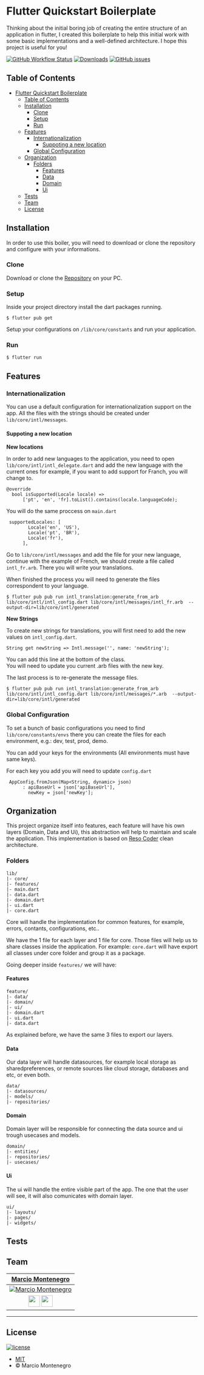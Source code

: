 # Flutter Quickstart Boilerplate

Thinking about the initial boring job of creating the entire structure of an application in flutter, I created this boilerplate to help this initial work with some basic implementations and a well-defined architecture.
I hope this project is useful for you!

[![GitHub Workflow Status](https://img.shields.io/github/workflow/status/marciowelben/flutter_quickstart_boiler/Flutter)](https://github.com/marciowelben/flutter_quickstart_boiler/actions) [![Downloads](https://img.shields.io/github/downloads/marciowelben/flutter_quickstart_boiler/total)](https://github.com/marciowelben/flutter_quickstart_boiler/releases)   [![GitHub issues](https://img.shields.io/github/issues-raw/marciowelben/flutter_quickstart_boiler)](https://github.com/marciowelben/flutter_quickstart_boiler/issues)

## Table of Contents

- [Flutter Quickstart Boilerplate](#flutter-quickstart-boilerplate)
  - [Table of Contents](#table-of-contents)
  - [Installation](#installation)
    - [Clone](#clone)
    - [Setup](#setup)
    - [Run](#run)
  - [Features](#features)
    - [Internationalization](#internationalization)
      - [Suppoting a new location](#suppoting-a-new-location)
    - [Global Configuration](#global-configuration)
  - [Organization](#organization)
    - [Folders](#folders)
      - [Features](#features-1)
      - [Data](#data)
      - [Domain](#domain)
      - [Ui](#ui)
  - [Tests](#tests)
  - [Team](#team)
  - [License](#license)


## Installation

In order to use this boiler, you will need to download or clone the repository and configure with your informations.

### Clone
Download or clone the [Repository](https://github.com/marciowelben/flutter_quickstart_boiler.git) on your PC.

### Setup
Inside your project directory install the dart packages running. <br>
``` shell
$ flutter pub get
```

Setup your configurations on `/lib/core/constants` and run your application.

### Run

```shell
$ flutter run
```

## Features

### Internationalization

You can use a default configuration for internationalization support on the app.
All the files with the strings should be created under `lib/core/intl/messages`.

#### Suppoting a new location

**New locations**

In order to add new languages to the application, you need to open `lib/core/intl/intl_delegate.dart` and add the new language with the current ones for example, if you want to add support for Franch, you will change to.

```
@override
  bool isSupported(Locale locale) =>
      ['pt', 'en', 'fr].toList().contains(locale.languageCode);
```

You will do the same proccess on `main.dart`

```
 supportedLocales: [
        Locale('en', 'US'),
        Locale('pt', 'BR'),
        Locale('fr'),
      ],
```

Go to `lib/core/intl/messages` and add the file for your new language, continue with the example of French, we should create a file called `intl_fr.arb`. There you will write your translations.

When finished the process you will need to generate the files correspondent to your language. 

```shell
$ flutter pub pub run intl_translation:generate_from_arb lib/core/intl/intl_config.dart lib/core/intl/messages/intl_fr.arb  --output-dir=lib/core/intl/generated
```

**New Strings**

To create new strings for translations, you will first need to add the new values on `intl_config.dart`. 

```
String get newString => Intl.message('', name: 'newString');
```

You can add this line at the bottom of the class.<br>
You will need to update you current .arb files with the new key.

The last process is to re-generate the message files.


```shell
$ flutter pub pub run intl_translation:generate_from_arb lib/core/intl/intl_config.dart lib/core/intl/messages/*.arb  --output-dir=lib/core/intl/generated
```

### Global Configuration

To set a bunch of basic configurations you need to find `lib/core/constants/envs` there you can create the files for each environment, e.g.: dev, test, prod, demo.

You can add your keys for the environments (All environments must have same keys).

For each key you add you will need to update `config.dart`

```
 AppConfig.fromJson(Map<String, dynamic> json)
      : apiBaseUrl = json['apiBaseUrl'],
        newKey = json['newKey'];
```

## Organization

This project organize itself into features, each feature will have his own layers (Domain, Data and Ui), this abstraction will help to maintain and scale the application. This implementation is based on [Reso Coder](https://resocoder.com) clean architecture.

### Folders

```
lib/
|- core/
|- features/
|- main.dart
|- data.dart
|- domain.dart
|- ui.dart
|- core.dart
```

Core will handle the implementation for common features, for example, errors, contants, configurations, etc..

We have the 1 file for each layer and 1 file for core.
Those files will help us to share classes inside the application. For example: `core.dart` will have export all classes under core folder and group it as a package.

Going deeper inside `features/` we will have:

#### Features

```
feature/
|- data/
|- domain/
|- ui/
|- domain.dart
|- ui.dart
|- data.dart
```

As explained before, we have the same 3 files to export our layers.

#### Data
Our data layer will handle datasources, for example local storage as sharedpreferences, or remote sources like cloud storage, databases and etc, or even both.

```
data/
|- datasources/
|- models/
|- repositories/
```

#### Domain
Domain layer will be responsible for connecting the data source and ui trough usecases and models.

```
domain/
|- entities/
|- repositories/
|- usecases/
```

#### Ui
The ui will handle the entire visible part of the app. The one that the user will see, it will also comunicates with domain layer.

```
ui/
|- layouts/
|- pages/
|- widgets/
```

## Tests


## Team

|                                                                                                                                                                              <a href="http://linkedin.com/in/marcio-montenegro" target="_blank">**Marcio Montenegro**</a>                                                                                                                                                                               |
| :-----------------------------------------------------------------------------------------------------------------------------------------------------------------------------------------------------------------------------------------------------------------------------------------------------------------------------------------------------------------------------------------------------------------------------------------------------: |
|                                                                                                                                                                     [![Marcio Montenegro](https://avatars3.githubusercontent.com/u/31051083?s=140)](http://github.com/marciowelben)                                                                                                                                                                     |
| <a href="https://github.com/marciowelben"><img src="https://image.flaticon.com/icons/png/512/25/25231.png" data-canonical-src="https://image.flaticon.com/icons/png/512/25/25231.png" width="30" /></a> <a href="https://linkedin.com/in/marcio-montenegro"><img src="https://clipartart.com/images/free-clipart-of-linkedin-symbols-1.png" data-canonical-src="https://clipartart.com/images/free-clipart-of-linkedin-symbols-1.png" width="30" /></a> |

---

## License

[![license](https://img.shields.io/github/license/marciowelben/frontend_projects.svg)](/license)

- [MIT](/license) 
- &copy; Marcio Montenegro